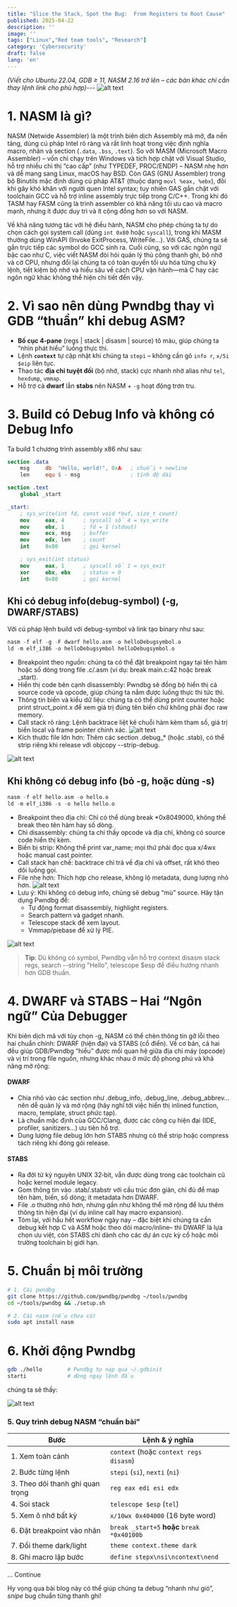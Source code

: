 ```yaml
---
title: "Slice the Stack, Spot the Bug:  From Registers to Root Cause"
published: 2025-04-22   
description: ''
image: ''
tags: ["Linux","Red team tools", "Research"]
category: 'Cybersecurity'
draft: false 
lang: 'en'
---
```


*(Viết cho Ubuntu 22.04, GDB ≥ 11, NASM 2.16 trở lên – các bản khác chỉ cần thay lệnh link cho phù hợp)*---
![alt text](image.png)
# 1. NASM là gì?
NASM (Netwide Assembler) là một trình biên dịch Assembly mã mở, đa nền tảng, dùng cú pháp Intel rõ ràng và rất linh hoạt trong việc định nghĩa macro, nhãn và section (`.data`, `.bss`, `.text`). So với MASM (Microsoft Macro Assembler) – vốn chỉ chạy trên Windows và tích hợp chặt với Visual Studio, hỗ trợ nhiều chỉ thị “cao cấp” (như TYPEDEF, PROC/ENDP) – NASM nhẹ hơn và dễ mang sang Linux, macOS hay BSD. Còn GAS (GNU Assembler) trong bộ Binutils mặc định dùng cú pháp AT&T (thuộc dạng `movl %eax, %ebx`), đôi khi gây khó khăn với người quen Intel syntax; tuy nhiên GAS gắn chặt với toolchain GCC và hỗ trợ inline assembly trực tiếp trong C/C++. Trong khi đó TASM hay FASM cũng là trình assembler có khả năng tối ưu cao và macro mạnh, nhưng ít được duy trì và ít cộng đồng hơn so với NASM.  

Về khả năng tương tác với hệ điều hành, NASM cho phép chúng ta tự do chọn cách gọi system call (dùng `int 0x80` hoặc `syscall`), trong khi MASM thường dùng WinAPI (Invoke ExitProcess, WriteFile…). Với GAS, chúng ta sẽ gắn trực tiếp các symbol do GCC sinh ra. Cuối cùng, so với các ngôn ngữ bậc cao như C, việc viết NASM đòi hỏi quản lý thủ công thanh ghi, bộ nhớ và cờ CPU, nhưng đổi lại chúng ta có toàn quyền tối ưu hóa từng chu kỳ lệnh, tiết kiệm bộ nhớ và hiểu sâu về cách CPU vận hành—mà C hay các ngôn ngữ khác không thể hiện chi tiết đến vậy.


# 2. Vì sao nên dùng Pwndbg thay vì GDB “thuần” khi debug ASM?

* **Bố cục 4‑pane** (regs | stack | disasm | source) tô màu, giúp chúng ta “nhìn phát hiểu” luồng thực thi.  
* Lệnh **`context`** tự cập nhật khi chúng ta `stepi` – không cần gõ `info r`, `x/5i $eip` liên tục.  
* Thao tác **địa chỉ tuyệt đối** (bộ nhớ, stack) cực nhanh nhờ alias như `tel`, `hexdump`, `vmmap`.  
* Hỗ trợ cả **dwarf** lẫn **stabs** nên NASM + `-g` hoạt động trơn tru.
# 3. Build có Debug Info và không có Debug Info
Ta build 1 chương trình assembly x86 như sau:

```nasm
section .data
    msg     db  "Hello, world!", 0xA   ; chuỗi + newline
    len     equ $ - msg                ; tính độ dài

section .text
    global _start

_start:
    ; sys_write(int fd, const void *buf, size_t count)
    mov     eax, 4      ; syscall số 4 = sys_write
    mov     ebx, 1      ; fd = 1 (stdout)
    mov     ecx, msg    ; buffer
    mov     edx, len    ; count
    int     0x80        ; gọi kernel

    ; sys_exit(int status)
    mov     eax, 1      ; syscall số 1 = sys_exit
    xor     ebx, ebx    ; status = 0
    int     0x80        ; gọi kernel
```
## Khi có debug info(debug-symbol) (-g, DWARF/STABS)
Với cú pháp lệnh build với debug-symbol và link tạo binary như sau:
```nasm
nasm -f elf -g -F dwarf hello.asm -o helloDebugsymbol.o
ld -m elf_i386 -o helloDebugsymbol helloDebugsymbol.o
```
* Breakpoint theo nguồn: chúng ta có thể đặt breakpoint ngay tại tên hàm hoặc số dòng trong file .c/.asm (ví dụ: break main.c:42 hoặc break _start).
* Hiển thị code bên cạnh disassembly: Pwndbg sẽ đồng bộ hiển thị cả source code và opcode, giúp chúng ta nắm được luồng thực thi tức thì.
* Thông tin biến và kiểu dữ liệu: chúng ta có thể dùng print counter hoặc print struct_point.x để xem giá trị đúng tên biến chứ không phải đọc raw memory.
* Call stack rõ ràng: Lệnh backtrace liệt kê chuỗi hàm kèm tham số, giá trị biến local và frame pointer chính xác.
![alt text](image-4.png)
* Kích thước file lớn hơn: Thêm các section .debug_* (hoặc .stab), có thể strip riêng khi release với objcopy --strip-debug.

![alt text](image-1.png)

## Khi không có debug info (bỏ -g, hoặc dùng -s)
```nasm
nasm -f elf hello.asm -o hello.o
ld -m elf_i386 -s -o hello hello.o
```
* Breakpoint theo địa chỉ: Chỉ có thể dùng break *0x8049000, không thể break theo tên hàm hay số dòng.
* Chỉ disassembly: chúng ta chỉ thấy opcode và địa chỉ, không có source code hiển thị kèm.
* Biến bị strip: Không thể print var_name; mọi thứ phải đọc qua x/4wx hoặc manual cast pointer.
* Call stack hạn chế: backtrace chỉ trả về địa chỉ và offset, rất khó theo dõi luồng gọi.
* File nhẹ hơn: Thích hợp cho release, không lộ metadata, dung lượng nhỏ hơn. 
![alt text](image-3.png)
* Lưu ý: Khi không có debug info, chúng sẽ debug “mù” source. Hãy tận dụng Pwndbg để:
    * Tự động format disassembly, highlight registers.
    * Search pattern và gadget nhanh.
    * Telescope stack để xem layout.
    * Vmmap/piebase để xử lý PIE.

![alt text](image-2.png)
> **Tip**: Dù không có symbol, Pwndbg vẫn hỗ trợ context disasm stack regs, search --string "Hello", telescope $esp để điều hướng nhanh hơn GDB thuần.

# 4. DWARF và STABS – Hai “Ngôn ngữ” Của Debugger
Khi biên dịch mã với tùy chọn -g, NASM có thể chèn thông tin gỡ lỗi theo hai chuẩn chính: DWARF (hiện đại) và STABS (cổ điển). Về cơ bản, cả hai đều giúp GDB/Pwndbg “hiểu” được mối quan hệ giữa địa chỉ máy (opcode) và vị trí trong file nguồn, nhưng khác nhau ở mức độ phong phú và khả năng mở rộng:
#### DWARF
* Chia nhỏ vào các section như .debug_info, .debug_line, .debug_abbrev… nên dễ quản lý và mở rộng (hãy nghĩ tới việc hiển thị inlined function, macro, template, struct phức tạp).
* Là chuẩn mặc định của GCC/Clang, được các công cụ hiện đại (IDE, profiler, sanitizers…) ưu tiên hỗ trợ.
* Dung lượng file debug lớn hơn STABS nhưng có thể strip hoặc compress tách riêng khi đóng gói release.

#### STABS
* Ra đời từ kỷ nguyên UNIX 32‑bit, vẫn được dùng trong các toolchain cũ hoặc kernel module legacy.
* Gom thông tin vào .stab/.stabstr với cấu trúc đơn giản, chỉ đủ để map tên hàm, biến, số dòng; ít metadata hơn DWARF.
* File .o thường nhỏ hơn, nhưng gần như không thể mở rộng để lưu thêm thông tin hiện đại (ví dụ inline call hay macro expansion).
* Tóm lại, với hầu hết workflow ngày nay – đặc biệt khi chúng ta cần debug kết hợp C và ASM hoặc theo dõi macro/inline– thì DWARF là lựa chọn ưu việt, còn STABS chỉ dành cho các dự án cực kỳ cổ hoặc môi trường toolchain bị giới hạn.
# 5. Chuẩn bị môi trường  

```bash
# 1. Cài pwndbg
git clone https://github.com/pwndbg/pwndbg ~/tools/pwndbg
cd ~/tools/pwndbg && ./setup.sh

# 2. Cài nasm (nếu chưa có)
sudo apt install nasm
```

# 6. Khởi động Pwndbg  

```bash
gdb ./hello        # Pwndbg tự nạp qua ~/.gdbinit
starti             # dừng ngay lệnh đầu
```

chúng ta sẽ thấy:

![alt text](image-5.png)

### 5. Quy trình debug NASM “chuẩn bài”  

| Bước | Lệnh & ý nghĩa |
|------|----------------|
| 1. Xem toàn cảnh | `context` (hoặc `context regs disasm`) |
| 2. Bước từng lệnh | `stepi` (`si`), `nexti` (`ni`) |
| 3. Theo dõi thanh ghi quan trọng | `reg eax edi esi edx` |
| 4. Soi stack | `telescope $esp` (`tel`) |
| 5. Xem ô nhớ bất kỳ | `x/10wx 0x404000` (16 byte word) |
| 6. Đặt breakpoint vào nhãn | `break _start+5` **hoặc** `break *0x40100b` |
| 7. Đổi theme dark/light | `theme context.theme dark` |
| 8. Ghi macro lặp bước | `define stepx\nsi\ncontext\nend` |

... Continue

Hy vọng qua bài blog này có thể giúp chúng ta debug  “nhanh như gió”, *snipe* bug chuẩn từng thanh ghi!